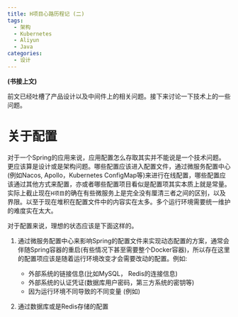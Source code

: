 ```yaml
---
title: H项目心路历程记 (二)
tags:
  - 架构
  - Kubernetes
  - Aliyun
  - Java
categories:
  - 设计
---
```


**(书接上文)**

前文已经吐槽了产品设计以及中间件上的相关问题。接下来讨论一下技术上的一些问题。

# 关于配置

对于一个Spring的应用来说，应用配置怎么存取其实并不能说是一个技术问题。更应该算是设计或是架构问题。哪些配置应该进入配置文件，通过微服务配置中心(例如Nacos, Apollo，Kubernetes ConfigMap等)来进行在线配置，哪些配置应该通过其他方式来配置，亦或者哪些配置项目看似是配置项其实本质上就是常量。实际上截止现在`H项目`的确在有些微服务上是完全没有厘清三者之间的区别，以及界限。以至于现在堆积在配置文件中的内容实在太多。多个运行环境需要统一维护的难度实在太大。

对于配置来说，理想的状态应该是下面这样的。

1. 通过微服务配置中心来影响Spring的配置文件来实现动态配置的方案，通常会伴随Spring容器的重启(有些情况下甚至需要整个Docker容器)，所以存在这里的配置项应该是随着运行环境改变才会需要改动的配置。例如:

    - 外部系统的链接信息(比如MySQL， Redis的连接信息)
    - 外部系统的认证凭证(数据库用户密码，第三方系统的密钥等)
    - 因为运行环境不同导致的不同变量 (例如)

2. 通过数据库或是Redis存储的配置

